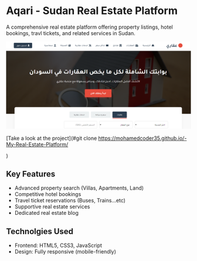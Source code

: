 # Aqari - Sudan Real Estate Platform
A comprehensive real estate platform offering property listings, hotel bookings, travl tickets, and related services in Sudan.

![Platform Preview](/Preview.png)

[Take a look at the project](#git clone https://mohamedcoder35.github.io/-My-Real-Estate-Platform/

) 

## Key Features 
- Advanced property search (Villas, Apartments, Land)
- Competitive hotel bookings
- Travel ticket reservations (Buses, Trains...etc)
- Supportive real estate services
- Dedicated real estate blog

## Technolgies Used
- Frontend: HTML5, CSS3, JavaScript
- Design: Fully responsive (mobile-friendly)
 
